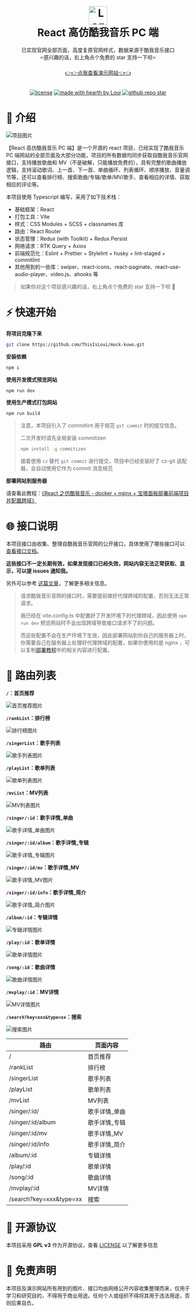 <h1 align="center">
  <a href="https://github.com/ThisIsLoui/mock-kuwo">
    <img src="public/logo.png" alt="Logo" width="50" height="50">
  </a>
  <br/>
  React 高仿酷我音乐 PC 端
</h1>

<div align="center">
  已实现官网全部页面，高度复原官网样式，数据来源于酷我音乐接口
  <br />
  ⭐感兴趣的话，右上角点个免费的 star 支持一下呗⭐
  <br />
  <br />
  <a href="http://mock-kuwo.dynv6.net/">👉👉点我查看演示网站👈👈</a>
</div>

<div align="center">
<br />

[![license](https://img.shields.io/github/license/ThisIsLoui/mock-kuwo?style=flat-square)](LICENSE)
[![made with hearth by Loui](https://img.shields.io/badge/made%20with%20%E2%99%A5%20by-Loui-fce53f.svg?style=flat-square)](https://github.com/ThisIsLoui)
[![github repo star](https://img.shields.io/github/stars/ThisIsLoui/mock-kuwo)](https://github.com/ThisIsLoui)

</div>

# 🎉 介绍

![项目图片](public/preview_1.png)

【React 高仿酷我音乐 PC 端】是一个开源的 react 项目，已经实现了酷我音乐 PC 端网站的全部页面及大部分功能，项目的所有数据均同步获取自酷我音乐官网接口，支持播放歌曲和 MV（不是破解，只能播放免费的），具有完整的歌曲播放逻辑，支持滚动歌词、上一首、下一首、单曲循环、列表循环、顺序播放、音量调节等，还可以查看排行榜、搜索歌曲/专辑/歌单/MV/歌手、查看相应的详情、获取相应的评论等。

本项目使用 Typescript 编写，采用了如下技术栈：

- 基础框架：React
- 打包工具：Vite
- 样式：CSS Modules + SCSS + classnames 库
- 路由：React Router
- 状态管理：Redux (with Toolkit) + Redux Persist
- 网络请求：RTK Query + Axios
- 前端规范化：Eslint + Prettier + Stylelint + husky + lint-staged + commitlint
- 其他用到的一些库：swiper、react-icons、react-paginate、react-use-audio-player、video.js、ahooks 等

> 如果你对这个项目感兴趣的话，右上角点个免费的 star 支持一下呗 🤪

# ⚡ 快速开始

**将项目克隆下来**

```bash
git clone https://github.com/ThisIsLoui/mock-kuwo.git
```

**安装依赖**

```bash
npm i
```

**使用开发模式预览网站**

```bash
npm run dev
```

**使用生产模式打包网站**

```bash
npm run build
```

> 注意，本项目引入了 commitlint 用于规范 `git commit` 时的提交信息。
> 
> 二次开发时请先全局安装 commitizen 
> 
> ```bash
> npm install -g commitizen
> ```
> 
> 接着使用 `cz` 替代 `git commit` 进行提交，项目中已经安装好了 cz-git 适配器，会自动使用它作为 commit 消息规范

**部署网站到服务器**

请查看此教程：[《React 之仿酷我音乐 - docker + nginx + 宝塔面板部署前端项目并配置跨域》](https://juejin.cn/post/7361204571827437620) 

# 🌐 接口说明

本项目接口由收集、整理自酷我音乐官网的公开接口，具体使用了哪些接口可以 [查看接口文档](https://mock-kuwo.apifox.cn/)。

**这些接口不一定长期有效，如果发现接口已经失效，网站内容无法正常获取、显示，可以提 issues 通知我。**

另外可以参考 [这篇文章](https://blog.csdn.net/u012981972/article/details/131717687)，了解更多相关信息。

> 请求酷我音乐官网的接口时，需要提前做好代理跨域的配置，否则无法正常请求。
> 
> 我已经在 vite.config.ts 中配置好了开发环境下的代理跨域，因此使用 `npm run dev` 预览网站时不会出现跨域导致接口请求不了的问题。
> 
> 而这些配置不会在生产环境下生效，因此部署网站到你自己的服务器上时，你需要自己在服务器上处理好代理跨域的配置，如果你使用的是 nginx ，可以复制[部署教程](https://juejin.cn/post/7361204571827437620)中的相关内容进行配置。

# 💫 路由列表

**`/`：首页推荐**

![首页推荐图片](public/preview_1.png)

**`/rankList`：排行榜**

![排行榜图片](public/preview_2.png)

**`/singerList`：歌手列表**

![歌手列表图片](public/preview_3.png)

**`/playList`：歌单列表**

![歌单列表图片](public/preview_4.png)

**`/mvList`：MV列表**

![MV列表图片](public/preview_5.png)

**`/singer/:id`：歌手详情_单曲**

![歌手详情_单曲图片](public/preview_6.png)

**`/singer/:id/album`：歌手详情_专辑**

![歌手详情_专辑图片](public/preview_7.png)

**`/singer/:id/mv`：歌手详情_MV**

![歌手详情_MV图片](public/preview_8.png)

**`/singer/:id/info`：歌手详情_简介**

![歌手详情_简介图片](public/preview_9.png)

**`/album/:id`：专辑详情**

![专辑详情图片](public/preview_10.png)

**`/play/:id`：歌单详情**

![歌单详情图片](public/preview_12.png)

**`/song/:id`：歌曲详情**

![歌曲详情图片](public/preview_11.png)

**`/mvplay/:id`：MV详情**

![MV详情图片](public/preview_13.png)

**`/search?key=xxx&type=xx`：搜索**

![搜索图片](public/preview_14.png)

路由|页面内容
-------------|-------------
/|首页推荐
/rankList|排行榜
/singerList|歌手列表
/playList|歌单列表
/mvList|MV列表
/singer/:id/|歌手详情_单曲
/singer/:id/album|歌手详情_专辑
/singer/:id/mv|歌手详情_MV
/singer/:id/info|歌手详情_简介
/album/:id|专辑详情
/play/:id|歌单详情
/song/:id|歌曲详情
/mvplay/:id|MV详情
/search?key=xxx&type=xx|搜索

# 📖 开源协议

本项目采用 **GPL v3** 作为开源协议，查看 [LICENSE](/LICENSE) 以了解更多信息

# 📢 免责声明

本项目及演示网站所有用到的图片、接口均由网络公开内容收集整理而来，仅用于学习和研究目的，不得用于商业用途。任何个人或组织不得将其用于违法用途，否则后果自负。